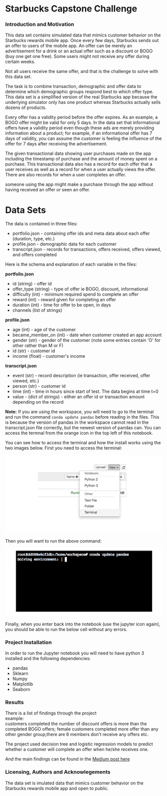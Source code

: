 
# Starbucks Capstone Challenge

### Introduction and Motivation

This data set contains simulated data that mimics customer behavior on the Starbucks rewards mobile app. Once every few days, Starbucks sends out an offer to users of the mobile app. An offer can be merely an advertisement for a drink or an actual offer such as a discount or BOGO (buy one get one free). Some users might not receive any offer during certain weeks. 

Not all users receive the same offer, and that is the challenge to solve with this data set.

The task is to combine transaction, demographic and offer data to determine which demographic groups respond best to which offer type. This data set is a simplified version of the real Starbucks app because the underlying simulator only has one product whereas Starbucks actually sells dozens of products.

Every offer has a validity period before the offer expires. As an example, a BOGO offer might be valid for only 5 days. In the data set that informational offers have a validity period even though these ads are merely providing information about a product; for example, if an informational offer has 7 days of validity, you can assume the customer is feeling the influence of the offer for 7 days after receiving the advertisement.

The given transactional data showing user purchases made on the app including the timestamp of purchase and the amount of money spent on a purchase. This transactional data also has a record for each offer that a user receives as well as a record for when a user actually views the offer. There are also records for when a user completes an offer. 

someone using the app might make a purchase through the app without having received an offer or seen an offer.

# Data Sets

The data is contained in three files:

* portfolio.json - containing offer ids and meta data about each offer (duration, type, etc.)
* profile.json - demographic data for each customer
* transcript.json - records for transactions, offers received, offers viewed, and offers completed


Here is the schema and explanation of each variable in the files:

**portfolio.json**
* id (string) - offer id
* offer_type (string) - type of offer ie BOGO, discount, informational
* difficulty (int) - minimum required spend to complete an offer
* reward (int) - reward given for completing an offer
* duration (int) - time for offer to be open, in days
* channels (list of strings)

**profile.json**
* age (int) - age of the customer 
* became_member_on (int) - date when customer created an app account
* gender (str) - gender of the customer (note some entries contain 'O' for other rather than M or F)
* id (str) - customer id
* income (float) - customer's income

**transcript.json**
* event (str) - record description (ie transaction, offer received, offer viewed, etc.)
* person (str) - customer id
* time (int) - time in hours since start of test. The data begins at time t=0
* value - (dict of strings) - either an offer id or transaction amount depending on the record

**Note:** If you are using the workspace, you will need to go to the terminal and run the command `conda update pandas` before reading in the files. This is because the version of pandas in the workspace cannot read in the transcript.json file correctly, but the newest version of pandas can. You can access the termnal from the orange icon in the top left of this notebook.  

You can see how to access the terminal and how the install works using the two images below.  First you need to access the terminal:

<img src="pic1.jpg"/>

Then you will want to run the above command:

<img src="pic2.jpg"/>

Finally, when you enter back into the notebook (use the jupyter icon again), you should be able to run the below cell without any errors.

### Project Installation
In order to run the Jupyter notebook you will need to have python 3 installed and the following dependencies:
<ul>
<li>pandas
<li>Sklearn
<li>Numpy
<li>Matplotlib
<li>Seaborn
</ul>

### Results
There is a list of findings through the project <br>
example: <br>
customers completed the number of discount offers is more than the completed BOGO offers; female customers completed more offer than any other gender group;there are 6 members don't receive any offers etc. <br>

The project used decision tree and logistic regression models to predict whether a customer will complete an offer when he/she receives one.<br>

And the main findings can be found in the <a href="https://medium.com/@ccao519/customer-behaviors-on-starbucks-offers-and-rewards-7c7c25539bc6"> Medium post here </a> 

### Licensing, Authors and Acknowlegements
The data set is imulated data that mimics customer behavior on the Starbucks rewards mobile app and open to public. 